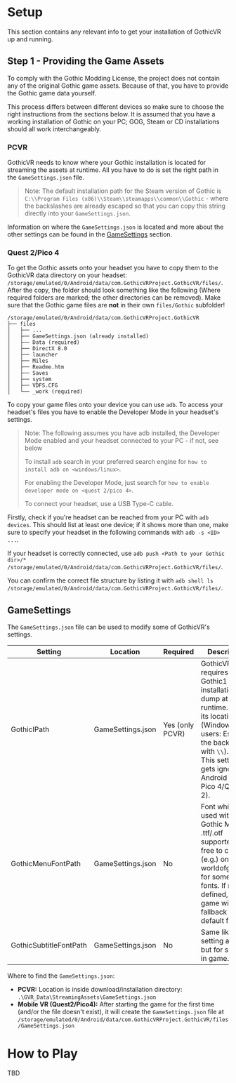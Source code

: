 # Setup

This section contains any relevant info to get your installation of GothicVR up and running.

## Step 1 - Providing the Game Assets

To comply with the Gothic Modding License, the project does not contain any of the original Gothic game assets. Because of that, you have to provide the Gothic game data yourself.

This process differs between different devices so make sure to choose the right instructions from the sections below.
It is assumed that you have a working installation of Gothic on your PC; GOG, Steam or CD installations should all work interchangeably.

### PCVR

GothicVR needs to know where your Gothic installation is located for streaming the assets at runtime. All you have to do is set the right path in the `GameSettings.json` file.

> Note: The default installation path for the Steam version of Gothic is `C:\\Program Files (x86)\\Steam\\steamapps\\common\\Gothic` - where the backslashes are already escaped so that you can copy this string directly into your `GameSettings.json`.

Information on where the `GameSettings.json` is located and more about the other settings can be found in the [GameSettings](#GameSettings) section.

### Quest 2/Pico 4

To get the Gothic assets onto your headset you have to copy them to the GothicVR data directory on your headset: `/storage/emulated/0/Android/data/com.GothicVRProject.GothicVR/files/`. After the copy, the folder should look something like the following (Where required folders are marked; the other directories can be removed). Make sure that the Gothic game files are **not** in their own `files/Gothic` subfolder!

```
/storage/emulated/0/Android/data/com.GothicVRProject.GothicVR
├── files
│   ├── ...
│   ├── GameSettings.json (already installed)
│   ├── Data (required)
│   ├── DirectX 8.0
│   ├── launcher
│   ├── Miles
│   ├── Readme.htm
│   ├── Saves
│   ├── system
│   ├── VDFS.CFG
│   └── _work (required)
```

To copy your game files onto your device you can use `adb`. To access your headset's files you have to enable the Developer Mode in your headset's settings.

> Note: The following assumes you have adb installed, the Developer Mode enabled and your headset connected to your PC - if not, see below
> 
> To install `adb` search in your preferred search engine for `how to install adb on <windows/linux>`.
> 
> For enabling the Developer Mode, just search for `how to enable developer mode on <quest 2/pico 4>`.
>
> To connect your headset, use a USB Type-C cable.

Firstly, check if you're headset can be reached from your PC with `adb devices`. This should list at least one device; if it shows more than one, make sure to specify your headset in the following commands with `adb -s <ID> ...`.

If your headset is correctly connected, use `adb push <Path to your Gothic dir>/* /storage/emulated/0/Android/data/com.GothicVRProject.GothicVR/files/`.

You can confirm the correct file structure by listing it with `adb shell ls /storage/emulated/0/Android/data/com.GothicVRProject.GothicVR/files/`.

## GameSettings

The `GameSettings.json` file can be used to modify some of GothicVR's settings.

| Setting | Location | Required | Description |
|---|---|---|---|
| GothicIPath | GameSettings.json | Yes (only PCVR) | GothicVR requires a full Gothic1 installation/file-dump at runtime. Name its location here (Windows users: Escape the backslash with `\\`). <br>This setting gets ignored on Android (e.g. Pico 4/Quest 2). |
| GothicMenuFontPath | GameSettings.json | No | Font which is used within Gothic Menu. .ttf/.otf supported. Feel free to check (e.g.) on worldofgothic for some cool fonts. If not defined, the game will fallback to a default font. |
| GothicSubtitleFontPath | GameSettings.json | No | Same like font setting above but for subtitles in game. |

Where to find the `GameSettings.json`:
* **PCVR:** Location is inside download/installation directory: `.\GVR_Data\StreamingAssets\GameSettings.json`
* **Mobile VR (Quest2/Pico4):** After starting the game for the first time (and/or the file doesn't exist), it will create the `GameSettings.json` file at `/storage/emulated/0/Android/data/com.GothicVRProject.GothicVR/files/GameSettings.json`

# How to Play
TBD